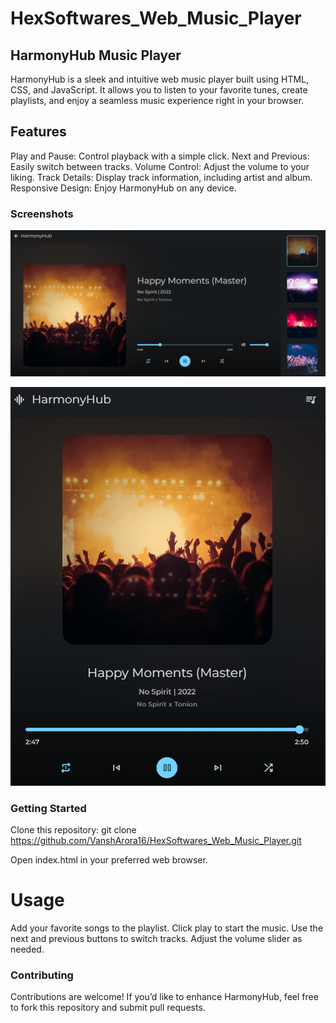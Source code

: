 # HexSoftwares_Web_Music_Player
## HarmonyHub Music Player

HarmonyHub is a sleek and intuitive web music player built using HTML, CSS, and JavaScript. It allows you to listen to your favorite tunes, create playlists, and enjoy a seamless music experience right in your browser.

## Features
Play and Pause: Control playback with a simple click.
Next and Previous: Easily switch between tracks.
Volume Control: Adjust the volume to your liking.
Track Details: Display track information, including artist and album.
Responsive Design: Enjoy HarmonyHub on any device.

### Screenshots

![laptop screen view](image.png)

![mobile view](image-1.png)

### Getting Started

Clone this repository:
git clone https://github.com/VanshArora16/HexSoftwares_Web_Music_Player.git

Open index.html in your preferred web browser.


# Usage
Add your favorite songs to the playlist.
Click play to start the music.
Use the next and previous buttons to switch tracks.
Adjust the volume slider as needed.

### Contributing
Contributions are welcome! If you’d like to enhance HarmonyHub, feel free to fork this repository and submit pull requests.